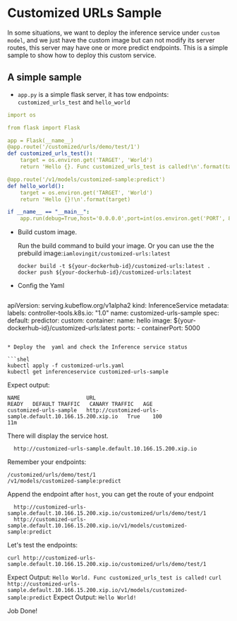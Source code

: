 # Customized URLs Sample

In some situations, we want to deploy the inference service under `custom model`, and we just have the custom image but can not modify its server routes, this server may have one or more predict endpoints. This is a simple sample to show how to deploy this custom service.

## A simple sample 

* `app.py` is a simple flask server, it has tow endpoints: `customized_urls_test` and `hello_world`

```yaml
import os

from flask import Flask

app = Flask(__name__)
@app.route('/customized/urls/demo/test/1')
def customized_urls_test():
    target = os.environ.get('TARGET', 'World')
    return 'Hello {}. Func customized_urls_test is called!\n'.format(target)

@app.route('/v1/models/customized-sample:predict')
def hello_world():
    target = os.environ.get('TARGET', 'World')
    return 'Hello {}!\n'.format(target)

if __name__ == "__main__":
    app.run(debug=True,host='0.0.0.0',port=int(os.environ.get('PORT', 8080)))
```

* Build custom image.

  Run the build command to build your image. Or you can use the the prebuild image:`iamlovingit/customized-urls:latest` 

  ```shell
  docker build -t ${your-dockerhub-id}/customized-urls:latest .
  docker push ${your-dockerhub-id}/customized-urls:latest
  ```

* Config the Yaml

  ```yaml
apiVersion: serving.kubeflow.org/v1alpha2
  kind: InferenceService
  metadata:
    labels:
      controller-tools.k8s.io: "1.0"
    name: customized-urls-sample
  spec:
    default:
      predictor:
        custom:
          container:
            name: hello
            image: ${your-dockerhub-id}/customized-urls:latest
            ports:
            - containerPort: 5000
  ```
  
* Deploy the  yaml and check the Inference service status

  ```shel
  kubectl apply -f customized-urls.yaml
  kubectl get inferenceservice customized-urls-sample
  ```

  Expect output:

  ```shell
  NAME                     URL                                                          READY   DEFAULT TRAFFIC   CANARY TRAFFIC   AGE
  customized-urls-sample   http://customized-urls-sample.default.10.166.15.200.xip.io   True    100                                11m
  ```
  
There will display the service host.
  
```
  http://customized-urls-sample.default.10.166.15.200.xip.io
  ```
  
  Remember your endpoints:

  ```
/customized/urls/demo/test/1
  /v1/models/customized-sample:predict
```
  
  Append the endpoint after `host`, you can get the route of your endpoint
  
```
  http://customized-urls-sample.default.10.166.15.200.xip.io/customized/urls/demo/test/1
  http://customized-urls-sample.default.10.166.15.200.xip.io/v1/models/customized-sample:predict
  ```
  
  
  
  Let's test the endpoints:
  
  `curl http://customized-urls-sample.default.10.166.15.200.xip.io/customized/urls/demo/test/1`
  
  Expect Output: `Hello World. Func customized_urls_test is called!`
  `curl http://customized-urls-sample.default.10.166.15.200.xip.io/v1/models/customized-sample:predict`
  Expect Output: `Hello World!`
  
  
  
  Job Done!
  
  

